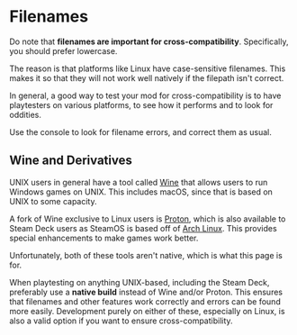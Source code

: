 # Filenames

Do note that **filenames are important for cross-compatibility**. Specifically,
you should prefer lowercase.

The reason is that platforms like Linux have case-sensitive filenames. This
makes it so that they will not work well natively if the filepath isn't
correct.

In general, a good way to test your mod for cross-compatibility is to have
playtesters on various platforms, to see how it performs and to look for
oddities.

Use the console to look for filename errors, and correct them as usual.

## Wine and Derivatives

UNIX users in general have a tool called [Wine](https://www.winehq.org) that
allows users to run Windows games on UNIX. This includes macOS, since that
is based on UNIX to some capacity.

A fork of Wine exclusive to Linux users is
[Proton](https://github.com/ValveSoftware/Proton), which is also available
to Steam Deck users as SteamOS is based off of
[Arch Linux](https://archlinux.org/). This provides special enhancements to
make games work better.

Unfortunately, both of these tools aren't native, which is what this page is
for.

When playtesting on anything UNIX-based, including the Steam Deck, preferably
use a **native build** instead of Wine and/or Proton. This ensures that
filenames and other features work correctly and errors can be found more
easily. Development purely on either of these, especially on Linux, is also a
valid option if you want to ensure cross-compatibility.
